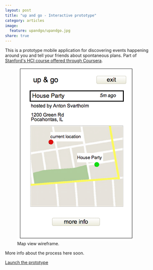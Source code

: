 ```yaml
---
layout: post
title: "up and go - Interactive prototype"
category: articles
image:
  feature: upandgo/upandgo.jpg
share: true
---
```


This is a prototype mobile application for discovering events happening around you and tell your friends about spontaneous plans. Part of [Stanford's HCI course offered through Coursera](https://class.coursera.org/hci/).

<figure>
	<img src="/images/upandgo/prototype.png" />
	<figcaption>Map view wireframe.</figcaption>
</figure>

More info about the process here soon.

<a href="http://magia.site44.com/upandgo/" class="btn">Launch the prototype</a>
